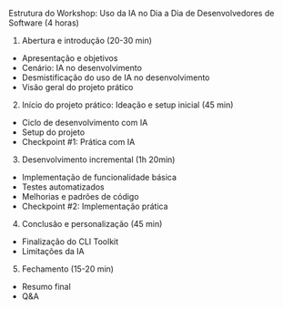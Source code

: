 Estrutura do Workshop: Uso da IA no Dia a Dia de Desenvolvedores de Software (4 horas)

1. Abertura e introdução (20-30 min)
- Apresentação e objetivos
- Cenário: IA no desenvolvimento
- Desmistificação do uso de IA no desenvolvimento
- Visão geral do projeto prático

2. Início do projeto prático: Ideação e setup inicial (45 min)
- Ciclo de desenvolvimento com IA
- Setup do projeto
- Checkpoint #1: Prática com IA

3. Desenvolvimento incremental (1h 20min)
- Implementação de funcionalidade básica
- Testes automatizados
- Melhorias e padrões de código
- Checkpoint #2: Implementação prática

4. Conclusão e personalização (45 min)
- Finalização do CLI Toolkit
- Limitações da IA

5. Fechamento (15-20 min)
- Resumo final
- Q&A 